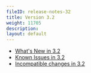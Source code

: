 ```yaml
---
fileID: release-notes-32
title: Version 3.2
weight: 11705
description: 
layout: default
---
```

- [What's New in 3.2](release-notes-new-features32)
- [Known Issues in 3.2](release-notes-known-issues32)
- [Incompatible changes in 3.2](release-notes-upgrading-changes32)

